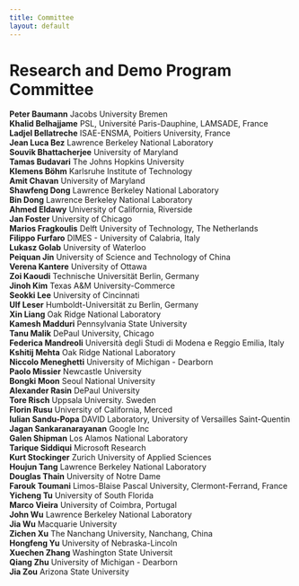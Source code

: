```yaml
---
title: Committee
layout: default
---
```


# Research and Demo Program Committee
**Peter Baumann** Jacobs University Bremen<br>
**Khalid Belhajjame** PSL, Université Paris-Dauphine, LAMSADE, France<br>
**Ladjel Bellatreche** ISAE-ENSMA, Poitiers University, France<br>
**Jean Luca Bez** Lawrence Berkeley National Laboratory<br>
**Souvik Bhattacherjee** University of Maryland<br>
**Tamas Budavari** The Johns Hopkins University<br>
**Klemens Böhm** Karlsruhe Institute of Technology<br>
**Amit Chavan** University of Maryland<br>
**Shawfeng Dong** Lawrence Berkeley National Laboratory<br>
**Bin Dong** Lawrence Berkeley National Laboratory<br>
**Ahmed Eldawy** University of California, Riverside<br>
**Jan Foster** University of Chicago<br>
**Marios Fragkoulis** Delft University of Technology, The Netherlands<br>
**Filippo Furfaro** DIMES - University of Calabria, Italy<br>
**Lukasz Golab** University of Waterloo<br>
**Peiquan Jin** University of Science and Technology of China<br>
**Verena Kantere** University of Ottawa<br>
**Zoi Kaoudi** Technische Universität Berlin, Germany<br>
**Jinoh Kim** Texas A&M University-Commerce<br>
**Seokki Lee** University of Cincinnati<br>
**Ulf Leser** Humboldt-Universität zu Berlin, Germany<br>
**Xin Liang** Oak Ridge National Laboratory<br>
**Kamesh Madduri** Pennsylvania State University<br>
**Tanu Malik** DePaul University, Chicago<br>
**Federica Mandreoli** Università degli Studi di Modena e Reggio Emilia, Italy<br>
**Kshitij Mehta** Oak Ridge National Laboratory<br>
**Niccolo Meneghetti** University of Michigan - Dearborn<br>
**Paolo Missier** Newcastle University<br>
**Bongki Moon** Seoul National University<br>
**Alexander Rasin** DePaul University<br>
**Tore Risch** Uppsala University. Sweden<br>
**Florin Rusu** University of California, Merced<br>
**Iulian Sandu-Popa** DAVID Laboratory, University of Versailles Saint-Quentin<br>
**Jagan Sankaranarayanan** Google Inc<br>
**Galen Shipman** Los Alamos National Laboratory<br>
**Tarique Siddiqui** Microsoft Research<br>
**Kurt Stockinger** Zurich University of Applied Sciences<br>
**Houjun Tang** Lawrence Berkeley National Laboratory<br>
**Douglas Thain** University of Notre Dame<br>
**Farouk Toumani** Limos-Blaise Pascal University, Clermont-Ferrand, France<br>
**Yicheng Tu** University of South Florida<br>
**Marco Vieira** University of Coimbra, Portugal<br>
**John Wu** Lawrence Berkeley National Laboratory<br>
**Jia Wu** Macquarie University<br>
**Zichen Xu** The Nanchang University, Nanchang, China<br>
**Hongfeng Yu** University of Nebraska-Lincoln<br>
**Xuechen Zhang** Washington State Universit<br>
**Qiang Zhu** University of Michigan - Dearborn<br>
**Jia Zou** Arizona State University<br>
